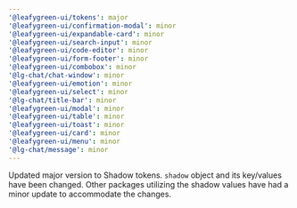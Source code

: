 ```yaml
---
'@leafygreen-ui/tokens': major
'@leafygreen-ui/confirmation-modal': minor
'@leafygreen-ui/expandable-card': minor
'@leafygreen-ui/search-input': minor
'@leafygreen-ui/code-editor': minor
'@leafygreen-ui/form-footer': minor
'@leafygreen-ui/combobox': minor
'@lg-chat/chat-window': minor
'@leafygreen-ui/emotion': minor
'@leafygreen-ui/select': minor
'@lg-chat/title-bar': minor
'@leafygreen-ui/modal': minor
'@leafygreen-ui/table': minor
'@leafygreen-ui/toast': minor
'@leafygreen-ui/card': minor
'@leafygreen-ui/menu': minor
'@lg-chat/message': minor
---
```


Updated major version to Shadow tokens. `shadow` object and its key/values have been changed. Other packages utilizing the shadow values have had a minor update to accommodate the changes.
